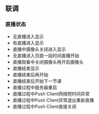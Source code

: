 ## 联调

### 直播状态
* 无直播进入显示
* 有直播进入显示
* 直播中摄像头关闭进入显示
* 无直播进入页面一段时间直播开始
* 直播观看中关闭摄像头再开启摄像头
* 直播结束显示
* 直播结束后再开始
* 直播结束后开始下一节课
* 直播过程中服务器重启
* 直播过程中Push Client网络短时间异常
* 直播过程中Push Client异常退出重新直播
* 直播过程中Push Client直接关闭

